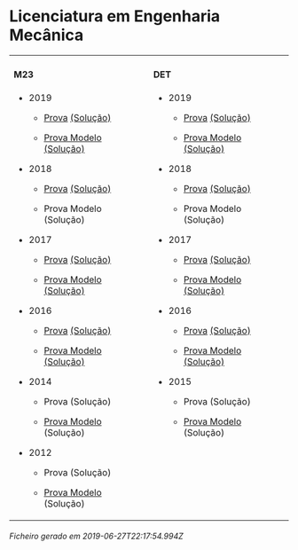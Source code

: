 <h1>Licenciatura em Engenharia Mecânica</h1><table><tr valign="top"><td><h4>M23</h4><ul><li><p>2019</p><ul><li><p><a href="https://www.isel.pt/media/uploads/tinymce/LEM_ProvaM23_2019.pdf">Prova</a> <a href="https://www.isel.pt/media/uploads/tinymce/LEM_ProvaM23_2019_Solucoes.pdf">(Solução)</a></p></li><li><p><a href="https://www.isel.pt/media/uploads/tinymce/LEMM23ProvaModelo2019.pdf">Prova Modelo</a> <a href="https://www.isel.pt/media/uploads/tinymce/LEMM23PModelo2019solucao.pdf">(Solução)</a></p></li></ul></li><li><p>2018</p><ul><li><p><a href="https://www.isel.pt/media/uploads/tinymce/ISEL_LEM_Prova2018.pdf">Prova</a> <a href="https://www.isel.pt/media/uploads/tinymce/ISEL_LEM_Prova2018_solucao.pdf">(Solução)</a></p></li><li><p>Prova Modelo (Solução)</p></li></ul></li><li><p>2017</p><ul><li><p><a href="https://www.isel.pt/media/uploads/tinymce/m23/M23_LEM_Prova_2017.pdf">Prova</a> <a href="https://www.isel.pt/media/uploads/tinymce/m23/M23_LEM_Prova_Solucao_2017.pdf">(Solução)</a></p></li><li><p><a href="https://www.isel.pt/media/uploads/tinymce/m23/M23_LEM_ProvaModelo_2017.pdf">Prova Modelo</a> <a href="https://www.isel.pt/media/uploads/tinymce/m23/M23_LEM_ProvaModelo_Solucao_2017.pdf">(Solução)</a></p></li></ul></li><li><p>2016</p><ul><li><p><a href="https://www.isel.pt/media/uploads/tinymce/m23/M23_LEM_Prova_2016.pdf">Prova</a> <a href="https://www.isel.pt/media/uploads/tinymce/m23/M23_LEM_Solucao2016.pdf">(Solução)</a></p></li><li><p><a href="https://www.isel.pt/media/uploads/tinymce/m23/M23_LEM_Prova_Modelo_2016.pdf">Prova Modelo</a> <a href="https://www.isel.pt/media/uploads/tinymce/m23/M23_LEM_Solucao_Prova_Modelo_2016.pdf">(Solução)</a></p></li></ul></li><li><p>2014</p><ul><li><p>Prova (Solução)</p></li><li><p><a href="https://www.isel.pt/pinst/servicos/servacademicos/docs/M23/Prova_MODELO_M23_2014_LEM.pdf">Prova Modelo</a> (Solução)</p></li></ul></li><li><p>2012</p><ul><li><p>Prova (Solução)</p></li><li><p><a href="https://www.isel.pt/pinst/servicos/servacademicos/docs/M23/provas2012/ProvaModelo_LEM_2012.pdf">Prova Modelo</a> (Solução)</p></li></ul></li></ul></td><td><h4>DET</h4><ul><li><p>2019</p><ul><li><p><a href="https://www.isel.pt/media/uploads/tinymce/LEM_ProvaM23_2019.pdf">Prova</a> <a href="https://www.isel.pt/media/uploads/tinymce/LEM_ProvaM23_2019_Solucoes.pdf">(Solução)</a></p></li><li><p><a href="https://www.isel.pt/media/uploads/tinymce/LEMM23ProvaModelo2019.pdf">Prova Modelo</a> <a href="https://www.isel.pt/media/uploads/tinymce/LEMM23PModelo2019solucao.pdf">(Solução)</a></p></li></ul></li><li><p>2018</p><ul><li><p><a href="https://www.isel.pt/media/uploads/tinymce/ISEL_LEM_Prova2018.pdf">Prova</a> <a href="https://www.isel.pt/media/uploads/tinymce/ISEL_LEM_Prova2018_solucao.pdf">(Solução)</a></p></li><li><p>Prova Modelo (Solução)</p></li></ul></li><li><p>2017</p><ul><li><p><a href="https://www.isel.pt/media/uploads/tinymce/det/DET_LEM_Prova_2017.pdf">Prova</a> <a href="https://www.isel.pt/media/uploads/tinymce/det/DET_LEM_Prova_Solucao_2017.pdf">(Solução)</a></p></li><li><p><a href="https://www.isel.pt/media/uploads/tinymce/det/DET_LEM_ProvaModelo_2017.pdf">Prova Modelo</a> <a href="https://www.isel.pt/media/uploads/tinymce/det/DET_LEM_ProvaModelo_Solucao_2017.pdf">(Solução)</a></p></li></ul></li><li><p>2016</p><ul><li><p><a href="https://www.isel.pt/media/uploads/tinymce/det/DET_LEM_Prova_2016.pdf">Prova</a> <a href="https://www.isel.pt/media/uploads/tinymce/det/DET_LEM_Solucao2016.pdf">(Solução)</a></p></li><li><p><a href="https://www.isel.pt/media/uploads/tinymce/det/DET_LEM_Prova_Modelo_2016.pdf">Prova Modelo</a> <a href="https://www.isel.pt/media/uploads/tinymce/det/DET_LEM_Solucao_Prova_Modelo_2016.pdf">(Solução)</a></p></li></ul></li><li><p>2015</p><ul><li><p>Prova (Solução)</p></li><li><p><a href="http://arquivo.pt/wayback/20151012124431/https://www.isel.pt/media/uploads/tinymce/Prova_Modelo_DETS_2015_LEM.pdf">Prova Modelo</a> (Solução)</p></li></ul></li></ul></td></tr></table><h6>Ficheiro gerado em 2019-06-27T22:17:54.994Z</h6>